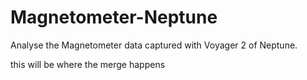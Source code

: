 # Magnetometer-Neptune
Analyse the Magnetometer data captured with Voyager 2 of Neptune.

this will be where the merge happens
